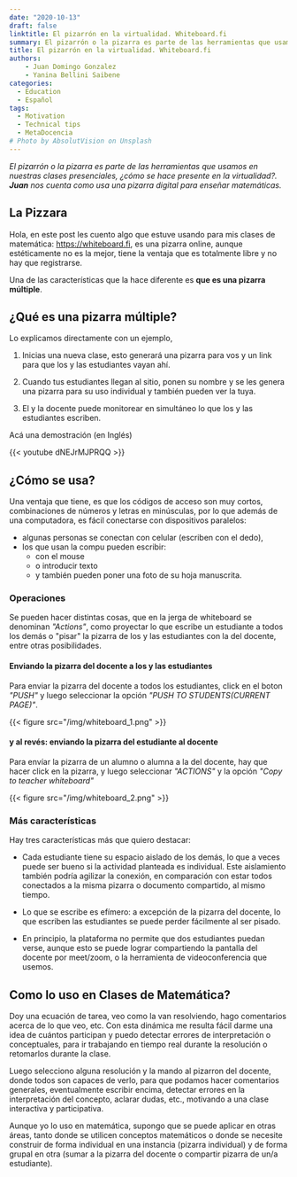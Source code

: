 ```yaml
---
date: "2020-10-13"
draft: false
linktitle: El pizarrón en la virtualidad. Whiteboard.fi
summary: El pizarrón o la pizarra es parte de las herramientas que usamos en nuestras clases presenciales, ¿cómo se hace presente en la virtualidad?, Juan nos cuenta como usa una pizarra digital para enseñar matemáticas.
title: El pizarrón en la virtualidad. Whiteboard.fi
authors: 
    - Juan Domingo Gonzalez
    - Yanina Bellini Saibene
categories:
  - Education
  - Español
tags: 
  - Motivation
  - Technical tips
  - MetaDocencia
# Photo by AbsolutVision on Unsplash
---
```


_El pizarrón o la pizarra es parte de las herramientas que usamos en nuestras clases presenciales, ¿cómo se hace presente en la virtualidad?. **Juan** nos cuenta como usa una pizarra digital para enseñar matemáticas._

## La Pizzara

Hola, en este post les cuento algo que estuve usando para mis clases de matemática: https://whiteboard.fi, es una pizarra online, aunque estéticamente no es la mejor, tiene la ventaja que es totalmente libre y no hay que registrarse.

Una de las características que la hace diferente es **que es una pizarra múltiple**.

## ¿Qué es una pizarra múltiple?

Lo explicamos directamente con un ejemplo, 

1. Inicias una nueva clase, esto generará una pizarra para vos y un link para que los y las estudiantes vayan ahí.

2. Cuando tus estudiantes llegan al sitio, ponen su nombre y se les genera una pizarra para su uso individual y también pueden ver la tuya.

3. El y la docente puede monitorear en simultáneo lo que los y las estudiantes escriben.

Acá una demostración (en Inglés)


{{< youtube dNEJrMJPRQQ >}}


## ¿Cómo se usa?

Una ventaja que tiene, es que los códigos de acceso son muy cortos, combinaciones de números y letras en minúsculas, por lo que además de una computadora, es fácil conectarse con dispositivos paralelos: 
* algunas personas se conectan con celular (escriben con el dedo), 
* los que usan la compu pueden escribir:
    *  con el mouse
    * o introducir texto 
    * y también pueden poner una foto de su hoja manuscrita.  

### Operaciones

Se pueden hacer distintas cosas, que en la jerga de whiteboard se denominan _"Actions"_, como proyectar lo que escribe un estudiante a todos los demás o "pisar" la pizarra de los y las estudiantes con la del docente, entre otras posibilidades.

#### Enviando la pizarra del docente a los y las estudiantes 

Para enviar la pizarra del docente a todos los estudiantes, click en el boton _"PUSH"_ y luego seleccionar la opción _"PUSH TO STUDENTS(CURRENT PAGE)"_.

{{< figure src="/img/whiteboard_1.png" >}}

#### y al revés: enviando la pizarra del estudiante al docente 

Para envíar la pizarra de un alumno o alumna a la del docente, hay que hacer click en la pizarra, y luego seleccionar _"ACTIONS"_ y la opción _"Copy to teacher whiteboard"_ 

{{< figure src="/img/whiteboard_2.png" >}}

### Más características

Hay tres características más que quiero destacar:

* Cada estudiante tiene su espacio aislado de los demás, lo que a veces puede ser bueno si la actividad planteada es individual. Este aislamiento también podría agilizar la conexión, en comparación con estar todos conectados a la misma pizarra o documento compartido, al mismo tiempo.

* Lo que se escribe es efímero: a excepción de la pizarra del docente, lo que escriben las estudiantes se puede perder fácilmente al ser pisado.  

* En principio, la plataforma no permite que dos estudiantes puedan verse, aunque esto se puede lograr compartiendo la pantalla del docente por meet/zoom, o la herramienta de videoconferencia que usemos.


## Como lo uso en Clases de Matemática?

Doy una ecuación de tarea, veo como la van resolviendo, hago comentarios acerca de lo que veo, etc. Con esta dinámica me resulta fácil darme una idea de cuántos participan y puedo detectar errores de interpretación o conceptuales, para ir trabajando en tiempo real durante la resolución o retomarlos durante la clase.

Luego selecciono alguna resolución y la mando al pizarron del docente, donde todos son capaces de verlo, para que podamos hacer comentarios generales, eventualmente escribir encima, detectar errores en la interpretación del concepto, aclarar dudas, etc., motivando a una clase interactiva y participativa.
 
Aunque yo lo uso en matemática, supongo que se puede aplicar en otras áreas, tanto donde se utilicen conceptos matemáticos o donde se necesite construir de forma individual en una instancia (pizarra individual) y de forma grupal en otra (sumar a la pizarra del docente o compartir pizarra de un/a estudiante).
